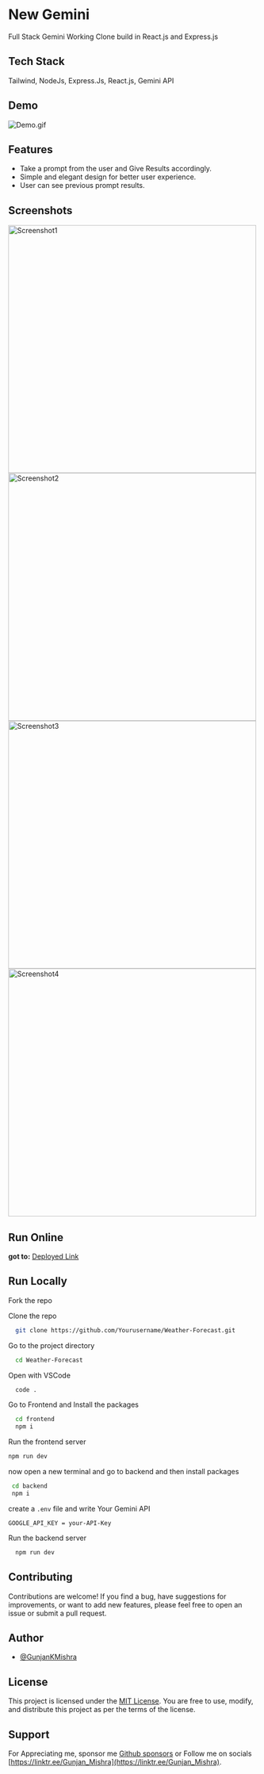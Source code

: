 
# New Gemini

Full Stack Gemini Working Clone build in React.js and Express.js

## Tech Stack

Tailwind, NodeJs, Express.Js, React.js, Gemini API

## Demo

![Demo.gif](./public/images/weather-forecast.gif)

## Features

- Take a prompt from the user and Give Results accordingly.
- Simple and elegant design for better user experience.
- User can see previous prompt results.

## Screenshots

<img src="https://i.imgur.com/VV6m3xQ.png" alt="Screenshot1" width="500"/>
<img src="https://i.imgur.com/1ODSl2r.png" alt="Screenshot2" width="500"/>
<img src="https://i.imgur.com/uXtRVUB.png" alt="Screenshot3" width="500"/>
<img src="https://i.imgur.com/Y0JHHxR.png" alt="Screenshot4" width="500"/>

## Run Online

 **got to:** [Deployed Link](https://new-gemini-three.vercel.app/) 

## Run Locally

Fork the repo

Clone the repo

```bash
  git clone https://github.com/Yourusername/Weather-Forecast.git
```

Go to the project directory

```bash
  cd Weather-Forecast
```

Open with VSCode

```bash
  code .
```
Go to Frontend and Install the packages

```bash
  cd frontend
  npm i
```
Run the frontend server
```bash
npm run dev
```
now open a new terminal and go to backend and then install packages

```bash
 cd backend
 npm i
```
create a ```.env``` file and write Your Gemini API
```
GOOGLE_API_KEY = your-API-Key
```

Run the backend server

```bash
  npm run dev
```
## Contributing

Contributions are welcome! If you find a bug, have suggestions for improvements, or want to add new features, please feel free to open an issue or submit a pull request.

## Author

- [@GunjanKMishra](https://github.com/GunjanKMishra)

## License

This project is licensed under the [MIT License](https://choosealicense.com/licenses/mit/). You are free to use, modify, and distribute this project as per the terms of the license.

## Support

For Appreciating me, sponsor me [Github sponsors](https://github.com/sponsors/GunjanKMishra) or Follow me on socials [https://linktr.ee/Gunjan_Mishra](https://linktr.ee/Gunjan_Mishra).
